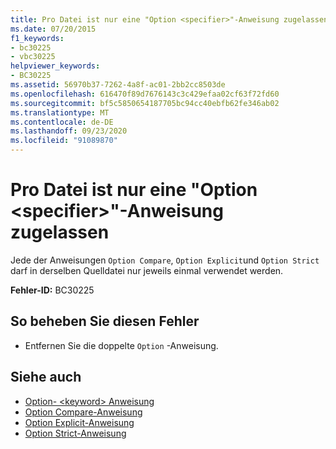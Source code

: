 ```yaml
---
title: Pro Datei ist nur eine "Option <specifier>"-Anweisung zugelassen
ms.date: 07/20/2015
f1_keywords:
- bc30225
- vbc30225
helpviewer_keywords:
- BC30225
ms.assetid: 56970b37-7262-4a8f-ac01-2bb2cc8503de
ms.openlocfilehash: 616470f89d7676143c3c429efaa02cf63f72fd60
ms.sourcegitcommit: bf5c5850654187705bc94cc40ebfb62fe346ab02
ms.translationtype: MT
ms.contentlocale: de-DE
ms.lasthandoff: 09/23/2020
ms.locfileid: "91089870"
---
```

# <a name="option-specifier-statement-can-only-appear-once-per-file"></a>Pro Datei ist nur eine "Option \<specifier>"-Anweisung zugelassen

Jede der Anweisungen `Option Compare`, `Option Explicit`und `Option Strict` darf in derselben Quelldatei nur jeweils einmal verwendet werden.  
  
 **Fehler-ID:** BC30225  
  
## <a name="to-correct-this-error"></a>So beheben Sie diesen Fehler  
  
- Entfernen Sie die doppelte `Option` -Anweisung.  
  
## <a name="see-also"></a>Siehe auch

- [Option- \<keyword> Anweisung](../language-reference/statements/option-keyword-statement.md)
- [Option Compare-Anweisung](../language-reference/statements/option-compare-statement.md)
- [Option Explicit-Anweisung](../language-reference/statements/option-explicit-statement.md)
- [Option Strict-Anweisung](../language-reference/statements/option-strict-statement.md)
